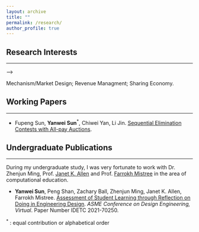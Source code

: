 ```yaml
---
layout: archive
title: ""
permalink: /research/
author_profile: true
---
```



## Research Interests

--------------------------------

<!-- **Mechanism/Market Design**; **Revenue Management**; **Sharing Economy.**

<!-- **Methodologies**: Game Theory; Optimization; Stochastic Process; Statistics.  --> -->

Mechanism/Market Design; Revenue Managment; Sharing Economy.



## Working Papers

-------------

- Fupeng Sun, **Yanwei Sun**$^\ast$, Chiwei Yan, Li Jin. [Sequential Elimination Contests with All-pay Auctions](https://arxiv.org/abs/2205.08104). 

 

  

## Undergraduate Publications

---------------

During my undergraduate study, I was very fortunate to work with Dr. Zhenjun Ming, Prof. [Janet K. Allen](https://scholar.google.com/citations?user=oJNeHV0AAAAJ&hl=en) and Prof. [Farrokh Mistree](https://scholar.google.com/citations?user=l1N0Nj0AAAAJ&hl=en) in the area of computational education. 

- **Yanwei Sun**, Peng Shan, Zachary Ball, Zhenjun Ming, Janet K. Allen, Farrokh Mistree. [Assessment of Student
  Learning through Reflection on Doing in Engineering Design](https://asmedigitalcollection.asme.org/IDETC-CIE/proceedings-abstract/IDETC-CIE2021/85406/V004T04A009/1128083?redirectedFrom=PDF). *ASME Conference on Design Engineering, Virtual*.
  Paper Number IDETC 2021-70250.  

  

$^\ast$ :  equal contribution or alphabetical order















